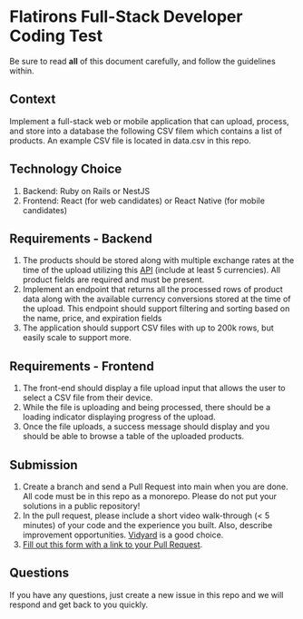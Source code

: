 # Flatirons Full-Stack Developer Coding Test

Be sure to read **all** of this document carefully, and follow the guidelines within.

## Context

Implement a full-stack web or mobile application that can upload, process, and store into a database the following CSV filem which contains a list of products. An example CSV file is located in data.csv in this repo.

## Technology Choice
1. Backend: Ruby on Rails or NestJS
2. Frontend: React (for web candidates) or React Native (for mobile candidates)

## Requirements - Backend

1. The products should be stored along with multiple exchange rates at the time of the upload utilizing this [API](https://github.com/fawazahmed0/exchange-api) (include at least 5 currencies). All product fields are required and must be present.
2. Implement an endpoint that returns all the processed rows of product data along with the available currency conversions stored at the time of the upload. This endpoint should support filtering and sorting based on the name, price, and expiration fields
4. The application should support CSV files with up to 200k rows, but easily scale to support more.

## Requirements - Frontend
1. The front-end should display a file upload input that allows the user to select a CSV file from their device.
2. While the file is uploading and being processed, there should be a loading indicator displaying progress of the upload.
3. Once the file uploads, a success message should display and you should be able to browse a table of the uploaded products. 

## Submission

1. Create a branch and send a Pull Request into main when you are done. All code must be in this repo as a monorepo. Please do not put your solutions in a public repository!
2. In the pull request, please include a short video walk-through (< 5 minutes) of your code and the experience you built. Also, describe improvement opportunities. [Vidyard](https://www.vidyard.com/chrome-extension-screen-recording/?utm_source=google-ads&utm_medium=cpc&utm_campaign=ChromeExtensionScreenRecord&utm_content=Extention_ChromeExt&utm_term=computer%20screen%20recorder%20free_b&gclid=Cj0KCQiA0eOPBhCGARIsAFIwTs4sn5e2WT7CGOsil0csKejSIthegolcNF2hVsixwJIOXI1zKWW8eO4aAgoVEALw_wcB) is a good choice.
3. [Fill out this form with a link to your Pull Request](https://share.hsforms.com/1U_u8KkLWS6edbYxOoP64Dwse3g0). 

## Questions

If you have any questions, just create a new issue in this repo and we will respond and get back to you quickly.
